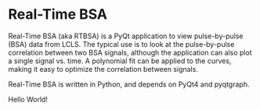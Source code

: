 # Real-Time BSA
Real-Time BSA (aka RTBSA) is a PyQt application to view pulse-by-pulse (BSA)
data from LCLS.  The typical use is to look at the pulse-by-pulse correlation
between two BSA signals, although the application can also plot a single signal
vs. time.  A polynomial fit can be applied to the curves, making it easy to
optimize the correlation between signals.

Real-Time BSA is written in Python, and depends on PyQt4 and pyqtgraph.

Hello World!
